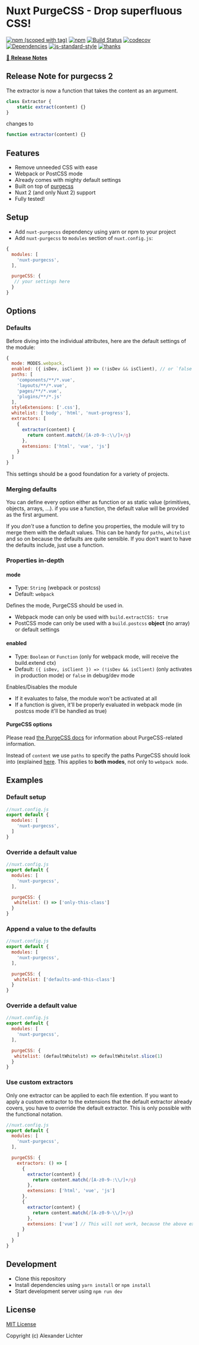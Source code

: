 # Nuxt PurgeCSS - Drop superfluous CSS!
[![npm (scoped with tag)](https://img.shields.io/npm/v/nuxt-purgecss/latest.svg?style=flat-square)](https://npmjs.com/package/nuxt-purgecss)
[![npm](https://img.shields.io/npm/dt/nuxt-purgecss.svg?style=flat-square)](https://npmjs.com/package/nuxt-purgecss)
[![Build Status](https://travis-ci.com/Developmint/nuxt-purgecss.svg?branch=master)](https://travis-ci.com/Developmint/nuxt-purgecss)
[![codecov](https://codecov.io/gh/Developmint/nuxt-purgecss/branch/master/graph/badge.svg)](https://codecov.io/gh/Developmint/nuxt-purgecss)
[![Dependencies](https://david-dm.org/Developmint/nuxt-purgecss/status.svg?style=flat-square)](https://david-dm.org/Developmint/nuxt-purgecss)
[![js-standard-style](https://img.shields.io/badge/code_style-standard-brightgreen.svg?style=flat-square)](http://standardjs.com)
[![thanks](https://img.shields.io/badge/thanks-%E2%99%A5-ff69b4.svg)](https://thanks.lichter.io/)

>

[📖 **Release Notes**](./CHANGELOG.md)

## Release Note for purgecss 2
The extractor is now a function that takes the content as an argument.
```js
class Extractor {
    static extract(content) {}
}
```
changes to
```js
function extractor(content) {}
```


## Features

* Remove unneeded CSS with ease
* Webpack or PostCSS mode
* Already comes with mighty default settings
* Built on top of [purgecss](https://github.com/FullHuman/purgecss)
* Nuxt 2 (and only Nuxt 2) support
* Fully tested!

## Setup

- Add `nuxt-purgecss` dependency using yarn or npm to your project
- Add `nuxt-purgecss` to `modules` section of `nuxt.config.js`:

```js
{
  modules: [
    'nuxt-purgecss',
  ],

  purgeCSS: {
   // your settings here
  }
}
```

## Options

### Defaults

Before diving into the individual attributes, here are the default settings of the module:

```js
{
  mode: MODES.webpack,
  enabled: ({ isDev, isClient }) => (!isDev && isClient), // or `false` when in dev/debug mode
  paths: [
    'components/**/*.vue',
    'layouts/**/*.vue',
    'pages/**/*.vue',
    'plugins/**/*.js'
  ],
  styleExtensions: ['.css'],
  whitelist: ['body', 'html', 'nuxt-progress'],
  extractors: [
    {
      extractor(content) {
        return content.match(/[A-z0-9-:\\/]+/g)
      },
      extensions: ['html', 'vue', 'js']
    }
  ]
}
```

This settings should be a good foundation for a variety of projects.

### Merging defaults

You can define every option either as function or as static value (primitives, objects, arrays, ...).
if you use a function, the default value will be provided as the first argument.

If you *don't* use a function to define you properties, the module will try to
merge them with the default values. This can be handy for `paths`, `whitelist` and so on because
the defaults are quite sensible. If you don't want to have the defaults include, just use a function.

### Properties in-depth

#### mode

* Type: `String` (webpack or postcss)
* Default: `webpack`

Defines the mode, PurgeCSS should be used in.

* Webpack mode can only be used with `build.extractCSS: true`
* PostCSS mode can only be used with a `build.postcss` **object** (no array) or default settings

#### enabled

* Type: `Boolean` or `Function` (only for webpack mode, will receive the build.extend ctx)
* Default: `({ isDev, isClient }) => (!isDev && isClient)` (only activates in production mode) or `false` in debug/dev mode

Enables/Disables the module

* If it evaluates to false, the module won't be activated at all
* If a function is given, it'll be properly evaluated in webpack mode (in postcss mode it'll be handled as true)


#### PurgeCSS options

Please read [the PurgeCSS docs](https://www.purgecss.com/configuration) for information about
PurgeCSS-related information.

Instead of `content` we use `paths` to specify the paths PurgeCSS should look into (explained [here](https://www.purgecss.com/with-webpack#options).
This applies to **both modes**, not only to `webpack mode`.

## Examples

### Default setup

```js
//nuxt.config.js
export default {
  modules: [
    'nuxt-purgecss',
  ]
}
```

### Override a default value


```js
//nuxt.config.js
export default {
  modules: [
    'nuxt-purgecss',
  ],

  purgeCSS: {
   whitelist: () => ['only-this-class']
  }
}
```

### Append a value to the defaults


```js
//nuxt.config.js
export default {
  modules: [
    'nuxt-purgecss',
  ],

  purgeCSS: {
   whitelist: ['defaults-and-this-class']
  }
}
```

### Override a default value


```js
//nuxt.config.js
export default {
  modules: [
    'nuxt-purgecss',
  ],

  purgeCSS: {
   whitelist: (defaultWhitelst) => defaultWhitelst.slice(1)
  }
}
```

### Use custom extractors
Only one extractor can be applied to each file extention.
If you want to apply a custom extractor to the extensions that the default extractor already covers, you have to override the default extractor. This is only possible with the functional notation.

```js
//nuxt.config.js
export default {
  modules: [
    'nuxt-purgecss',
  ],

  purgeCSS: {
    extractors: () => [
      {
        extractor(content) {
          return content.match(/[A-z0-9-:\\/]+/g)
        },
        extensions: ['html', 'vue', 'js']
      },
      {
        extractor(content) {
          return content.match(/[A-z0-9-\\/]+/g)
        },
        extensions: ['vue'] // This will not work, because the above extractor is applied to 'vue' already.
      }
    ]
  }
}
```

## Development

- Clone this repository
- Install dependencies using `yarn install` or `npm install`
- Start development server using `npm run dev`

## License

[MIT License](./LICENSE)

Copyright (c) Alexander Lichter
